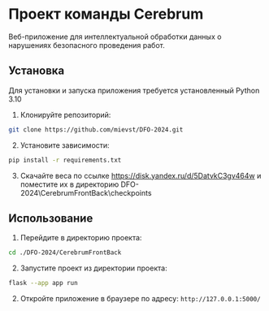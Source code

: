 # Проект команды Cerebrum

Веб-приложение для интеллектуальной обработки данных о нарушениях безопасного проведения работ.

## Установка

Для установки и запуска приложения требуется установленный Python 3.10

1. Клонируйте репозиторий:

```bash
git clone https://github.com/mievst/DFO-2024.git
```

2. Установите зависимости:

```bash
pip install -r requirements.txt
```

3. Скачайте веса по ссылке https://disk.yandex.ru/d/5DatvkC3gv464w и поместите
их в директорию DFO-2024\CerebrumFrontBack\checkpoints

## Использование

1. Перейдите в директорию проекта:

```bash
cd ./DFO-2024/CerebrumFrontBack
```

2. Запустите проект из директории проекта:

```bash
flask --app app run
```


2. Откройте приложение в браузере по адресу: `http://127.0.0.1:5000/`
